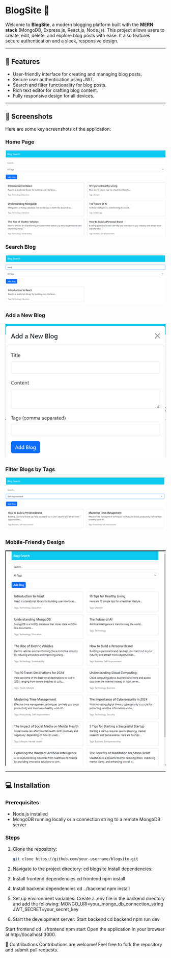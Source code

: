 # BlogSite 📝
Welcome to **BlogSite**, a modern blogging platform built with the **MERN stack** (MongoDB, Express.js, React.js, Node.js). This project allows users to create, edit, delete, and explore blog posts with ease. It also features secure authentication and a sleek, responsive design.

---

## 🚀 Features
- User-friendly interface for creating and managing blog posts.
- Secure user authentication using JWT.
- Search and filter functionality for blog posts.
- Rich text editor for crafting blog content.
- Fully responsive design for all devices.

---

## 📸 Screenshots
Here are some key screenshots of the application:

### Home Page
![Home Page](images/home.png)

### Search Blog
![Search Blog](images/search-blog.png)

### Add a New Blog
![Add a New Blog](images/add-blog.png)

### Filter Blogs by Tags
![Filter Blogs by Tags](images/filter-blog-tag.png)

### Mobile-Friendly Design
![Mobile-Friendly Design](images/mobile-friendly.png)

---

## 💻 Installation

### Prerequisites
- Node.js installed
- MongoDB running locally or a connection string to a remote MongoDB server

### Steps
1. Clone the repository:
   ```bash
   git clone https://github.com/your-username/blogsite.git


2. Navigate to the project directory:
  cd blogsite
  Install dependencies:


3. Install frontend dependencies
  cd frontend
  npm install

4. Install backend dependencies
  cd ../backend
  npm install

5. Set up environment variables:
  Create a .env file in the backend directory and add the following:
  MONGO_URI=your_mongo_db_connection_string
  JWT_SECRET=your_secret_key

6. Start the development server:
   Start backend
  cd backend
  npm run dev

  Start frontend
  cd ../frontend
  npm start
  Open the application in your browser at http://localhost:3000.

🤝 Contributions
Contributions are welcome! Feel free to fork the repository and submit pull requests.
